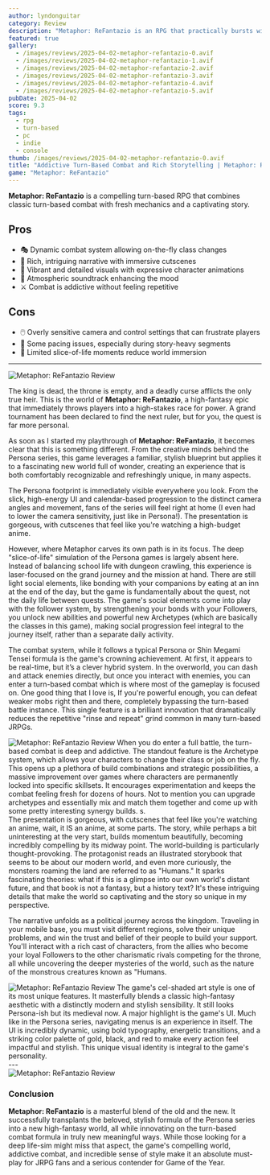 ```yaml
---
author: lyndonguitar
category: Review
description: "Metaphor: ReFantazio is an RPG that practically bursts with style and confidence. It takes the familiar tropes of high fantasy—kings, curses, and a sprawling magical world—and infuses them with Persona energy."
featured: true
gallery:
  - /images/reviews/2025-04-02-metaphor-refantazio-0.avif
  - /images/reviews/2025-04-02-metaphor-refantazio-1.avif
  - /images/reviews/2025-04-02-metaphor-refantazio-2.avif
  - /images/reviews/2025-04-02-metaphor-refantazio-3.avif
  - /images/reviews/2025-04-02-metaphor-refantazio-4.avif
  - /images/reviews/2025-04-02-metaphor-refantazio-5.avif
pubDate: 2025-04-02
score: 9.3
tags:
  - rpg
  - turn-based
  - pc
  - indie
  - console
thumb: /images/reviews/2025-04-02-metaphor-refantazio-0.avif
title: "Addictive Turn-Based Combat and Rich Storytelling | Metaphor: ReFantazio Review"
game: "Metaphor: ReFantazio"
---
```


**Metaphor: ReFantazio** is a compelling turn-based RPG that combines classic turn-based combat with fresh mechanics and a captivating story.

## Pros
- 🎭 Dynamic combat system allowing on-the-fly class changes  
- 📖 Rich, intriguing narrative with immersive cutscenes  
- 🎨 Vibrant and detailed visuals with expressive character animations  
- 🎵 Atmospheric soundtrack enhancing the mood  
- ⚔️ Combat is addictive without feeling repetitive  

## Cons
- 🖱️ Overly sensitive camera and control settings that can frustrate players  
- 🐢 Some pacing issues, especially during story-heavy segments  
- 🚪 Limited slice-of-life moments reduce world immersion  

---

<div class="flex flex-col md:flex-row-reverse items-center gap-6 mb-12 pb-6 border-b border-slate-700">
  <img
    src=/images/reviews/2025-04-02-metaphor-refantazio-1.avif
    alt="Metaphor: ReFantazio Review"
    class="w-full md:w-2/5 rounded shadow"
     />
  <div> 

The king is dead, the throne is empty, and a deadly curse afflicts the only true heir. This is the world of **Metaphor: ReFantazio**, a high-fantasy epic that immediately throws players into a high-stakes race for power. A grand tournament has been declared to find the next ruler, but for you, the quest is far more personal.

As soon as I started my playthrough of **Metaphor: ReFantazio**, it becomes clear that this is something different. From the creative minds behind the Persona series, this game leverages a familiar, stylish blueprint but applies it to a fascinating new world full of wonder, creating an experience that is both comfortably recognizable and refreshingly unique, in many aspects.

  </div>   </div> 
The Persona footprint is immediately visible everywhere you look. From the slick, high-energy UI and calendar-based progression to the distinct camera angles and movement, fans of the series will feel right at home (I even had to lower the camera sensitivity, just like in Persona!). The presentation is gorgeous, with cutscenes that feel like you're watching a high-budget anime.

However, where Metaphor carves its own path is in its focus. The deep "slice-of-life" simulation of the Persona games is largely absent here. Instead of balancing school life with dungeon crawling, this experience is laser-focused on the grand journey and the mission at hand. There are still light social elements, like bonding with your companions by eating at an inn at the end of the day, but the game is fundamentally about the quest, not the daily life between quests. The game's social elements come into play with the follower system, by strengthening your bonds with your Followers, you unlock new abilities and powerful new Archetypes (which are basically the classes in this game), making social progression feel integral to the journey itself, rather than a separate daily activity.

The combat system, while it follows a typical Persona or Shin Megami Tensei formula is the game's crowning achievement. At first, it appears to be real-time, but it’s a clever hybrid system. In the overworld, you can dash and attack enemies directly, but once you interact with enemies, you can enter a turn-based combat which is where most of the gameplay is focused on. One good thing that I love is, If you're powerful enough, you can defeat weaker mobs right then and there, completely bypassing the turn-based battle instance. This single feature is a brilliant innovation that dramatically reduces the repetitive "rinse and repeat" grind common in many turn-based JRPGs.
<div class="flex flex-col md:flex-row items-center gap-6 mb-12 pb-6 border-b border-slate-700">
  <img
    src=/images/reviews/2025-04-02-metaphor-refantazio-2.avif
    alt="Metaphor: ReFantazio Review"
    class="w-full md:w-2/5 rounded shadow"
     />
When you do enter a full battle, the turn-based combat is deep and addictive. The standout feature is the Archetype system, which allows your characters to change their class or job on the fly. This opens up a plethora of build combinations and strategic possibilities, a massive improvement over games where characters are permanently locked into specific skillsets. It encourages experimentation and keeps the combat feeling fresh for dozens of hours. Not to mention you can upgrade archetypes and essentially mix and match them together and come up with some pretty interesting synergy builds.
s.
  </div>
The presentation is gorgeous, with cutscenes that feel like you're watching an anime, wait, it IS an anime, at some parts. The story, while perhaps a bit uninteresting at the very start, builds momentum beautifully, becoming incredibly compelling by its midway point. The world-building is particularly thought-provoking. The protagonist reads an illustrated storybook that seems to be about our modern world, and even more curiously, the monsters roaming the land are referred to as "Humans." It sparks fascinating theories: what if this is a glimpse into our own world's distant future, and that book is not a fantasy, but a history text? It's these intriguing details that make the world so captivating and the story so unique in my perspective.

The narrative unfolds as a political journey across the kingdom. Traveling in your mobile base, you must visit different regions, solve their unique problems, and win the trust and belief of their people to build your support. You'll interact with a rich cast of characters, from the allies who become your loyal Followers to the other charismatic rivals competing for the throne, all while uncovering the deeper mysteries of the world, such as the nature of the monstrous creatures known as "Humans.
<div class="flex flex-col md:flex-row items-center gap-6 mb-12 pb-6 border-b border-slate-700">
  <img
    src=/images/reviews/2025-04-02-metaphor-refantazio-3.avif
    alt="Metaphor: ReFantazio Review"
    class="w-full md:w-2/5 rounded shadow"
     />
The game's cel-shaded art style is one of its most unique features. It masterfully blends a classic high-fantasy aesthetic with a distinctly modern and stylish sensibility. It still looks Persona-ish but its medieval now.  A major highlight is the game's UI. Much like in the Persona series, navigating menus is an experience in itself. The UI is incredibly dynamic, using bold typography, energetic transitions, and a striking color palette of gold, black, and red to make every action feel impactful and stylish. This unique visual identity is integral to the game's personality.
</div>
---
<div class="flex flex-col md:flex-row-reverse items-center gap-6 mb-12 pb-6 border-b border-slate-700">
  <img
    src=/images/reviews/2025-04-02-metaphor-refantazio-4.avif
    alt="Metaphor: ReFantazio Review"
    class="w-full md:w-2/5 rounded shadow"
     />
  <div> 

### Conclusion
**Metaphor: ReFantazio** is a masterful blend of the old and the new. It successfully transplants the beloved, stylish formula of the Persona series into a new high-fantasy world, all while innovating on the turn-based combat formula in truly new meaningful ways. While those looking for a deep life-sim might miss that aspect, the game's compelling world, addictive combat, and incredible sense of style make it an absolute must-play for JRPG fans and a serious contender for Game of the Year.
</div></div>